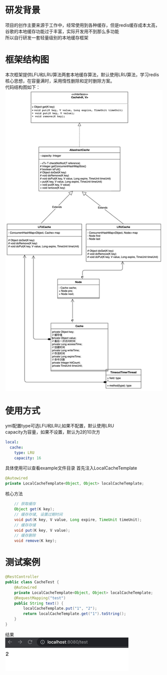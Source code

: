 # 研发背景
项目的创作主要来源于工作中，经常使用到各种缓存，但是redis缓存成本太高，谷歌的本地缓存功能过于丰富，实际开发用不到那么多功能  
所以自行研发一套轻量级别的本地缓存框架
# 框架结构图
本次框架提供LFU和LRU算法两套本地缓存算法，默认使用LRU算法，学习redis核心思想，在容量满时，采用惰性删除和定时删除方案。  
代码结构图如下：
![alt](img/1.jpg)
# 使用方式
yml配置type可选LFU和LRU,如果不配置，默认使用LRU  
capacity为容量，如果不设置，默认为2的10次方
```yaml
local:
  cache:
    type: LRU
    capacity: 16
```
具体使用可以查看example文件目录
首先注入LocalCacheTemplate
```java
@Autowired
private LocalCacheTemplate<Object, Object> localCacheTemplate;
```
核心方法
```java
    // 获取缓存
    Object get(K key);
    // 缓存存储, 设置过期时间
    void put(K key, V value, Long expire, TimeUnit timeUnit);
    // 缓存存储
    void put(K key, V value);
    // 缓存删除
    void remove(K key);
```
# 测试案例
```java
@RestController
public class CacheTest {
    @Autowired
    private LocalCacheTemplate<Object, Object> localCacheTemplate;
    @RequestMapping("test")
    public String text() {
        localCacheTemplate.put("1", "2");
        return localCacheTemplate.get("1").toString();
    }
}
```
结果  
![alt](img/2.png)


